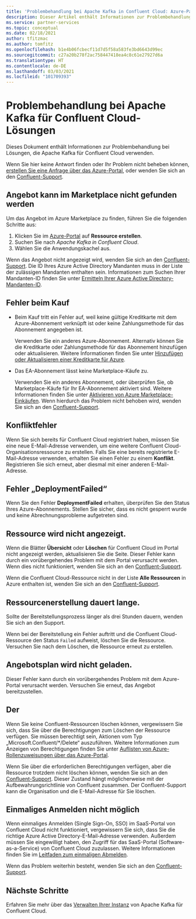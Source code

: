 ```yaml
---
title: 'Problembehandlung bei Apache Kafka in Confluent Cloud: Azure-Partnerlösungen'
description: Dieser Artikel enthält Informationen zur Problembehandlung und Antworten auf häufig gestellte Fragen (FAQ) zur Confluent Cloud in Azure.
ms.service: partner-services
ms.topic: conceptual
ms.date: 02/18/2021
author: tfitzmac
ms.author: tomfitz
ms.openlocfilehash: b1e4b06fcbecf11d7d5f58a583fe3bd6643d99ec
ms.sourcegitcommit: c27a20b278f2ac758447418ea4c8c61e27927d6a
ms.translationtype: HT
ms.contentlocale: de-DE
ms.lasthandoff: 03/03/2021
ms.locfileid: "101709393"
---
```

# <a name="troubleshooting-apache-kafka-for-confluent-cloud-solutions"></a>Problembehandlung bei Apache Kafka für Confluent Cloud-Lösungen

Dieses Dokument enthält Informationen zur Problembehandlung bei Lösungen, die Apache Kafka für Confluent Cloud verwenden.

Wenn Sie hier keine Antwort finden oder Ihr Problem nicht beheben können, [erstellen Sie eine Anfrage über das Azure-Portal](manage.md#get-support), oder wenden Sie sich an den [Confluent-Support](https://support.confluent.io).

## <a name="cant-find-offer-in-the-marketplace"></a>Angebot kann im Marketplace nicht gefunden werden

Um das Angebot im Azure Marketplace zu finden, führen Sie die folgenden Schritte aus:

1. Klicken Sie im [Azure-Portal](https://portal.azure.com) auf **Ressource erstellen**.
1. Suchen Sie nach _Apache Kafka in Confluent Cloud_.
1. Wählen Sie die Anwendungskachel aus.

Wenn das Angebot nicht angezeigt wird, wenden Sie sich an den [Confluent-Support](https://support.confluent.io). Die ID Ihres Azure Active Directory Mandanten muss in der Liste der zulässigen Mandanten enthalten sein. Informationen zum Suchen Ihrer Mandanten-ID finden Sie unter [Ermitteln Ihrer Azure Active Directory-Mandanten-ID](../../active-directory/fundamentals/active-directory-how-to-find-tenant.md).

## <a name="purchase-errors"></a>Fehler beim Kauf

* Beim Kauf tritt ein Fehler auf, weil keine gültige Kreditkarte mit dem Azure-Abonnement verknüpft ist oder keine Zahlungsmethode für das Abonnement angegeben ist.

  Verwenden Sie ein anderes Azure-Abonnement. Alternativ können Sie die Kreditkarte oder Zahlungsmethode für das Abonnement hinzufügen oder aktualisieren. Weitere Informationen finden Sie unter [Hinzufügen oder Aktualisieren einer Kreditkarte für Azure](../../cost-management-billing/manage/change-credit-card.md).

* Das EA-Abonnement lässt keine Marketplace-Käufe zu.

  Verwenden Sie ein anderes Abonnement, oder überprüfen Sie, ob Marketplace-Käufe für Ihr EA-Abonnement aktiviert sind. Weitere Informationen finden Sie unter [Aktivieren von Azure Marketplace-Einkäufen](../../cost-management-billing/manage/ea-azure-marketplace.md#enabling-azure-marketplace-purchases). Wenn hierdurch das Problem nicht behoben wird, wenden Sie sich an den [Confluent-Support](https://support.confluent.io).

## <a name="conflict-error"></a>Konfliktfehler

Wenn Sie sich bereits für Confluent Cloud registriert haben, müssen Sie eine neue E-Mail-Adresse verwenden, um eine weitere Confluent Cloud-Organisationsressource zu erstellen. Falls Sie eine bereits registrierte E-Mail-Adresse verwenden, erhalten Sie einen Fehler zu einem **Konflikt**. Registrieren Sie sich erneut, aber diesmal mit einer anderen E-Mail-Adresse.

## <a name="deploymentfailed-error"></a>Fehler „DeploymentFailed“

Wenn Sie den Fehler **DeploymentFailed** erhalten, überprüfen Sie den Status Ihres Azure-Abonnements. Stellen Sie sicher, dass es nicht gesperrt wurde und keine Abrechnungsprobleme aufgetreten sind.

## <a name="resource-isnt-displayed"></a>Ressource wird nicht angezeigt.

Wenn die Blätter **Übersicht** oder **Löschen** für Confluent Cloud im Portal nicht angezeigt werden, aktualisieren Sie die Seite. Dieser Fehler kann durch ein vorübergehendes Problem mit dem Portal verursacht werden. Wenn dies nicht funktioniert, wenden Sie sich an den [Confluent-Support](https://support.confluent.io).

Wenn die Confluent Cloud-Ressource nicht in der Liste **Alle Ressourcen** in Azure enthalten ist, wenden Sie sich an den [Confluent-Support](https://support.confluent.io).

## <a name="resource-creation-takes-long-time"></a>Ressourcenerstellung dauert lange.

Sollte der Bereitstellungsprozess länger als drei Stunden dauern, wenden Sie sich an den Support.

Wenn bei der Bereitstellung ein Fehler auftritt und die Confluent Cloud-Ressource den Status `Failed` aufweist, löschen Sie die Ressource. Versuchen Sie nach dem Löschen, die Ressource erneut zu erstellen.

## <a name="offer-plan-doesnt-load"></a>Angebotsplan wird nicht geladen.

Dieser Fehler kann durch ein vorübergehendes Problem mit dem Azure-Portal verursacht werden. Versuchen Sie erneut, das Angebot bereitzustellen.

## <a name="unable-to-delete"></a>Der

Wenn Sie keine Confluent-Ressourcen löschen können, vergewissern Sie sich, dass Sie über die Berechtigungen zum Löschen der Ressource verfügen. Sie müssen berechtigt sein, Aktionen vom Typ „Microsoft.Confluent/*/Delete“ auszuführen. Weitere Informationen zum Anzeigen von Berechtigungen finden Sie unter [Auflisten von Azure-Rollenzuweisungen über das Azure-Portal](../../role-based-access-control/role-assignments-list-portal.md).

Wenn Sie über die erforderlichen Berechtigungen verfügen, aber die Ressource trotzdem nicht löschen können, wenden Sie sich an den [Confluent-Support](https://support.confluent.io). Dieser Zustand hängt möglicherweise mit der Aufbewahrungsrichtlinie von Confluent zusammen. Der Confluent-Support kann die Organisation und die E-Mail-Adresse für Sie löschen.

## <a name="unable-to-use-single-sign-on"></a>Einmaliges Anmelden nicht möglich

Wenn einmaliges Anmelden (Single Sign-On, SSO) im SaaS-Portal von Confluent Cloud nicht funktioniert, vergewissern Sie sich, dass Sie die richtige Azure Active Directory-E-Mail-Adresse verwenden. Außerdem müssen Sie eingewilligt haben, den Zugriff für das SaaS-Portal (Software-as-a-Service) von Confluent Cloud zuzulassen. Weitere Informationen finden Sie im [Leitfaden zum einmaligen Abmelden](manage.md#single-sign-on).

Wenn das Problem weiterhin besteht, wenden Sie sich an den [Confluent-Support](https://support.confluent.io).

## <a name="next-steps"></a>Nächste Schritte

Erfahren Sie mehr über das [Verwalten Ihrer Instanz](manage.md) von Apache Kafka für Confluent Cloud.
